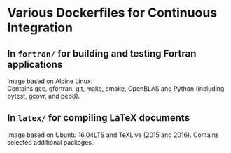 # Various Dockerfiles for Continuous Integration

## In `fortran/` for building and testing Fortran applications
Image based on Alpine Linux.  
Contains gcc, gfortran, git, make, cmake, OpenBLAS
and Python (including pytest, gcovr, and pep8).

## In `latex/` for compiling LaTeX documents
Image based on Ubuntu 16.04LTS and TeXLive (2015 and 2016).
Contains selected additional packages.

